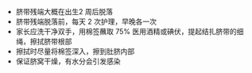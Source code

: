 - 脐带残端大概在出生2 周后脱落
- 脐带残端脱落前，每天 2 次护理，早晚各一次
- 家长应洗干净双手，用棉签蘸取 75% 医用酒精或碘伏，提起结扎脐带的细绳，擦拭脐带根部
- 擦拭时尽量将棉签深入，擦到肚脐内部
- 保证脐窝干燥，有水分会引发感染